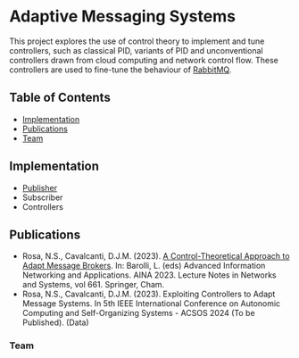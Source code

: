 # Adaptive Messaging Systems

This project explores the use of control theory to implement and tune controllers, such as classical PID, variants of PID and unconventional controllers drawn from cloud computing 
and network control flow. These controllers are used to fine-tune the behaviour of [RabbitMQ](https://www.rabbitmq.com/). 

## Table of Contents
- [Implementation](#implementation)
- [Publications](#publications)
- [Team](#team)

## Implementation
- [Publisher]()
- Subscriber
- Controllers

## Publications

- Rosa, N.S., Cavalcanti, D.J.M. (2023). [A Control-Theoretical Approach to Adapt Message Brokers](https://doi.org/10.1007/978-3-031-29056-5_24). In: Barolli, L. (eds) Advanced Information Networking and Applications. AINA 2023. Lecture Notes in Networks and Systems, vol 661. Springer, Cham.
- Rosa, N.S., Cavalcanti, D.J.M. (2023). Exploiting Controllers to Adapt Message Systems. In 5th IEEE International Conference on Autonomic Computing and Self-Organizing Systems - ACSOS 2024 (To be Published). (Data)

### Team
